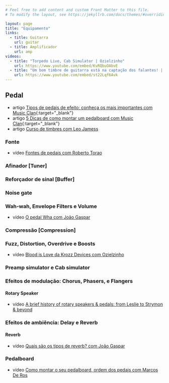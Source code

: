 ```yaml
---
# Feel free to add content and custom Front Matter to this file.
# To modify the layout, see https://jekyllrb.com/docs/themes/#overriding-theme-defaults

layout: page
title: "Equipamento"
links:
  - title: Guitarra
    url: guitar
  - title: Amplificador
    url: amp
videos:
  - title: "Torpedo Live, Cab Simulator | Ozielzinho"
    url: https://www.youtube.com/embed/KvRQbuOAbvE
  - title: "Um bom timbre de guitarra está na captação dos falantes! | Bruno Mello"
    url: https://www.youtube.com/embed/st22Lqf6Avk
---
```


## Pedal

* <span class="badge badge-success">artigo</span> [Tipos de pedais de efeito: conheça os mais importantes com Music Clan](https://musicclan.com.br/blog/tipos-de-pedais-de-efeito/){:target="_blank"}
* <span class="badge badge-success">artigo</span> [5 Dicas de como montar um pedalboard com Music Clan](https://musicclan.com.br/blog/5-dicas-de-como-montar-um-pedalboard/){:target="_blank"}
* <span class="badge badge-success">artigo</span> [Curso de timbres com Leo Jamess](pedal/general/tones/)

### Fonte

* <span class="badge badge-primary">vídeo</span> [Fontes de pedais com Roberto Torao](pedal/power-supply/)

### Afinador [Tuner]

### Reforçador de sinal [Buffer]

### Noise gate

### Wah-wah, Envelope Filters e Volume

* <span class="badge badge-primary">vídeo</span> [O pedal Wha com João Gaspar](pedal/wah-wah/)

### Compressão [Compression]

### Fuzz, Distortion, Overdrive e Boosts

* <span class="badge badge-primary">vídeo</span> [Blood is Love da Krozz Devices com Ozielzinho](pedal/drive/distortion/blood-is-love/)

### Preamp simulator e Cab simulator

### Efeitos de modulação: Chorus, Phasers, e Flangers

#### Rotary Speaker

* <span class="badge badge-primary">vídeo</span> [A brief history of rotary speakers & pedals: from Leslie to Strymon & beyond](pedal/rotary-speaker/)

### Efeitos de ambiência: Delay e Reverb

#### Reverb

* <span class="badge badge-primary">vídeo</span> [Quais são os tipos de reverb? com João Gaspar](pedal/reverb/)

### Pedalboard

* <span class="badge badge-primary">vídeo</span> [Como montar o seu pedalboard, ordem dos pedais com Marcos De Ros](pedal/pedalboard/)
